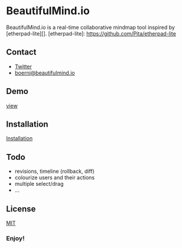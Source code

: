 # BeautifulMind.io

BeautifulMind.io is a real-time collaborative mindmap tool inspired by [etherpad-lite][].
[etherpad-lite]: https://github.com/Pita/etherpad-lite

## Contact

*  [Twitter](https://twitter.com/#!/BeautifulMindio)
*  [boerni@beautifulmind.io](boerni@beautifulmind.io)


## Demo
[view](http://beautifulmind.io)

## Installation
[Installation](https://github.com/nerdsportgruppe/BeautifulMind.io/wiki/Server-installation)

## Todo
* revisions, timeline (rollback, diff)
* colourize users and their actions
* multiple select/drag
* …

## License 

[MIT](https://raw.github.com/nerdsportgruppe/BeautifulMind.io/development/LICENSE)

### Enjoy!